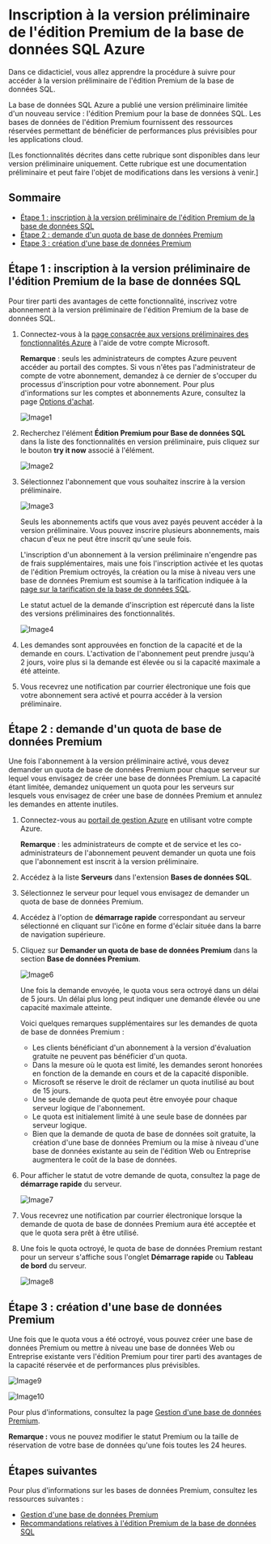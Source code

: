 <properties linkid="manage-services-sql-databases-premium" urlDisplayName="Premium SQL Database" pageTitle="Sign up for Azure Premium for SQL Database" metaKeywords="" description="Describes how to sign up for the Premium for SQL Database preview, request your Premium database quota, and then upgrade a database to Premium in Azure SQL Database." metaCanonical="" services="cloud-services" documentationCenter="" title="Sign up for the preview of Premium for Azure SQL Database" authors="karaman" solutions="" manager="" editor="tysonn" />

Inscription à la version préliminaire de l'édition Premium de la base de données SQL Azure
==========================================================================================

Dans ce didacticiel, vous allez apprendre la procédure à suivre pour accéder à la version préliminaire de l'édition Premium de la base de données SQL.

La base de données SQL Azure a publié une version préliminaire limitée d'un nouveau service : l'édition Premium pour la base de données SQL. Les bases de données de l'édition Premium fournissent des ressources réservées permettant de bénéficier de performances plus prévisibles pour les applications cloud.

[Les fonctionnalités décrites dans cette rubrique sont disponibles dans leur version préliminaire uniquement. Cette rubrique est une documentation préliminaire et peut faire l'objet de modifications dans les versions à venir.]

Sommaire
--------

-   [Étape 1 : inscription à la version préliminaire de l'édition Premium de la base de données SQL](#SignUp)
-   [Étape 2 : demande d'un quota de base de données Premium](#Quota)
-   [Étape 3 : création d'une base de données Premium](#Upgrade)

Étape 1 : inscription à la version préliminaire de l'édition Premium de la base de données SQL
----------------------------------------------------------------------------------------------

Pour tirer parti des avantages de cette fonctionnalité, inscrivez votre abonnement à la version préliminaire de l'édition Premium de la base de données SQL.

1.  Connectez-vous à la [page consacrée aux versions préliminaires des fonctionnalités Azure](http://account.windowsazure.com/PreviewFeatures) à l'aide de votre compte Microsoft.

    **Remarque** : seuls les administrateurs de comptes Azure peuvent accéder au portail des comptes. Si vous n'êtes pas l'administrateur de compte de votre abonnement, demandez à ce dernier de s'occuper du processus d'inscription pour votre abonnement. Pour plus d'informations sur les comptes et abonnements Azure, consultez la page [Options d'achat](http://account.windowsazure.com/PreviewFeatures).

    ![Image1](./media/sql-database-premium-sign-up/AccountSignup-Figure1.png)

2.  Recherchez l'élément **Édition Premium pour Base de données SQL** dans la liste des fonctionnalités en version préliminaire, puis cliquez sur le bouton **try it now** associé à l'élément.

    ![Image2](./media/sql-database-premium-sign-up/AccountSignupButton-Figure2.png)

3.  Sélectionnez l'abonnement que vous souhaitez inscrire à la version préliminaire.

    ![Image3](./media/sql-database-premium-sign-up/Subscription-Figure3.png)

    Seuls les abonnements actifs que vous avez payés peuvent accéder à la version préliminaire. Vous pouvez inscrire plusieurs abonnements, mais chacun d'eux ne peut être inscrit qu'une seule fois.

    L'inscription d'un abonnement à la version préliminaire n'engendre pas de frais supplémentaires, mais une fois l'inscription activée et les quotas de l'édition Premium octroyés, la création ou la mise à niveau vers une base de données Premium est soumise à la tarification indiquée à la [page sur la tarification de la base de données SQL](http://www.windowsazure.com/en-us/pricing/details/sql-database/).

    Le statut actuel de la demande d'inscription est répercuté dans la liste des versions préliminaires des fonctionnalités.

    ![Image4](./media/sql-database-premium-sign-up/Status-Figure4.png)

4.  Les demandes sont approuvées en fonction de la capacité et de la demande en cours. L'activation de l'abonnement peut prendre jusqu'à 2 jours, voire plus si la demande est élevée ou si la capacité maximale a été atteinte.

5.  Vous recevrez une notification par courrier électronique une fois que votre abonnement sera activé et pourra accéder à la version préliminaire.

Étape 2 : demande d'un quota de base de données Premium
-------------------------------------------------------

Une fois l'abonnement à la version préliminaire activé, vous devez demander un quota de base de données Premium pour chaque serveur sur lequel vous envisagez de créer une base de données Premium. La capacité étant limitée, demandez uniquement un quota pour les serveurs sur lesquels vous envisagez de créer une base de données Premium et annulez les demandes en attente inutiles.

1.  Connectez-vous au [portail de gestion Azure](https://manage.windowsazure.com) en utilisant votre compte Azure.

    **Remarque** : les administrateurs de compte et de service et les co-administrateurs de l'abonnement peuvent demander un quota une fois que l'abonnement est inscrit à la version préliminaire.

2.  Accédez à la liste **Serveurs** dans l'extension **Bases de données SQL**.
3.  Sélectionnez le serveur pour lequel vous envisagez de demander un quota de base de données Premium.
4.  Accédez à l'option de **démarrage rapide** correspondant au serveur sélectionné en cliquant sur l'icône en forme d'éclair située dans la barre de navigation supérieure.
5.  Cliquez sur **Demander un quota de base de données Premium** dans la section **Base de données Premium**.

    ![Image6](./media/sql-database-premium-sign-up/RequestQuota-Figure6.png)

    Une fois la demande envoyée, le quota vous sera octroyé dans un délai de 5 jours. Un délai plus long peut indiquer une demande élevée ou une capacité maximale atteinte.

    Voici quelques remarques supplémentaires sur les demandes de quota de base de données Premium :

    -   Les clients bénéficiant d'un abonnement à la version d'évaluation gratuite ne peuvent pas bénéficier d'un quota.
    -   Dans la mesure où le quota est limité, les demandes seront honorées en fonction de la demande en cours et de la capacité disponible.
    -   Microsoft se réserve le droit de réclamer un quota inutilisé au bout de 15 jours.
    -   Une seule demande de quota peut être envoyée pour chaque serveur logique de l'abonnement.
    -   Le quota est initialement limité à une seule base de données par serveur logique.
    -   Bien que la demande de quota de base de données soit gratuite, la création d'une base de données Premium ou la mise à niveau d'une base de données existante au sein de l'édition Web ou Entreprise augmentera le coût de la base de données.

6.  Pour afficher le statut de votre demande de quota, consultez la page de **démarrage rapide** du serveur.

    ![Image7](./media/sql-database-premium-sign-up/PendingApproval-Figure7.png)

7.  Vous recevrez une notification par courrier électronique lorsque la demande de quota de base de données Premium aura été acceptée et que le quota sera prêt à être utilisé.
8.  Une fois le quota octroyé, le quota de base de données Premium restant pour un serveur s'affiche sous l'onglet **Démarrage rapide** ou **Tableau de bord** du serveur.

    ![Image8](./media/sql-database-premium-sign-up/QuotaApproved-Figure8.png)

Étape 3 : création d'une base de données Premium
------------------------------------------------

Une fois que le quota vous a été octroyé, vous pouvez créer une base de données Premium ou mettre à niveau une base de données Web ou Entreprise existante vers l'édition Premium pour tirer parti des avantages de la capacité réservée et de performances plus prévisibles.

![Image9](./media/sql-database-premium-sign-up/SpecifyDBSettings-Figure9.png)

![Image10](./media/sql-database-premium-sign-up/PremiumDBSettings-Figure10.png)

Pour plus d'informations, consultez la page [Gestion d'une base de données Premium](http://go.microsoft.com/fwlink/p/?LinkID=311927).

**Remarque :** vous ne pouvez modifier le statut Premium ou la taille de réservation de votre base de données qu'une fois toutes les 24 heures.

Étapes suivantes
----------------

Pour plus d'informations sur les bases de données Premium, consultez les ressources suivantes :

-   [Gestion d'une base de données Premium](http://go.microsoft.com/fwlink/p/?LinkID=311927)
-   [Recommandations relatives à l'édition Premium de la base de données SQL](http://go.microsoft.com/fwlink/p/?LinkId=313650)

